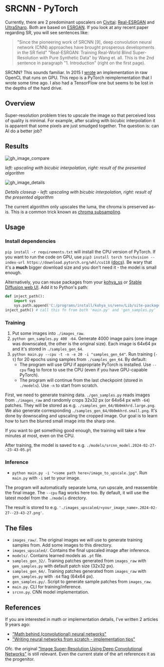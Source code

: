 # SRCNN - PyTorch

Currently, there are 2 predominant upscalers on [Civitai](https://civitai.com/): [Real-ESRGAN](https://github.com/xinntao/Real-ESRGAN/tree/master) and [UltraSharp](https://openmodeldb.info/models/4x-UltraSharp). Both are based on [ESRGAN](https://arxiv.org/pdf/1809.00219.pdf). If you look at any recent paper regarding SR, you will see sentences like:

> "Since the pioneering work of SRCNN [9], deep convolution neural network (CNN) approaches have brought prosperous developments in the SR field"
> "Real-ESRGAN: Training Real-World Blind Super-Resolution with Pure Synthetic Data" by Wang et. all. This is the 2nd sentence in paragraph "1. Introduction" (right on the first page).

SRCNN? This sounds familiar. In 2015 I [wrote](https://github.com/Scthe/cnn-Super-Resolution) an implementation in raw OpenCL that runs on GPU. This repo is a PyTorch reimplementation that I wrote some time ago. I also had a TensorFlow one but seems to be lost in the depths of the hard drive.

## Overview

Super-resolution problem tries to upscale the image so that perceived loss of quality is minimal. For example, after scaling with bicubic interpolation it is apparent that some pixels are just smudged together. The question is: can AI do a better job?

## Results

![gh_image_compare](https://github.com/Scthe/SRCNN---PyTorch/assets/9325337/2b526188-220c-4dd8-b648-cdacd125a449)

_left: upscaling with bicubic interpolation, right: result of the presented algorithm_

![gh_image_details](https://github.com/Scthe/SRCNN---PyTorch/assets/9325337/43eec73c-f814-472b-992e-ba9adda9cb53)

_Details closeup - left: upscaling with bicubic interpolation, right: result of the presented algorithm_

The current algorithm only upscales the luma, the chroma is preserved as-is. This is a common trick known as [chroma subsampling](https://en.wikipedia.org/wiki/Chroma_subsampling).

## Usage

### Install dependencies

`pip install -r requirements.txt` will install the CPU version of PyTorch. If you want to run the code on GPU, use `pip3 install torch torchvision --index-url https://download.pytorch.org/whl/cu118` ([docs](https://pytorch.org/get-started/locally/)). Be wary that it's a **much** bigger download size and you don't need it - the model is small enough.

Alternatively, you can reuse packages from your [kohya_ss](https://github.com/bmaltais/kohya_ss) or [Stable Diffusion web UI](https://github.com/AUTOMATIC1111/stable-diffusion-webui). Add it to Python's path:

```python
def inject_path():
    import sys
    sys.path.append('C:/programs/install/kohya_ss/venv/Lib/site-packages') # your path here
inject_path() # call this fn from both 'main.py' and 'gen_samples.py'
```

### Training

1. Put some images into `./images_raw`.
2. `python gen_samples.py 400 -64`. Generate 4000 image pairs (one image was downscaled, the other is the original size). Each image is 64x64 px and it's stored in `./samples_gen_64`.
3. `python main.py --cpu -t -n -e 20 -i "samples_gen_64"`. Run training (`-t`) for 20 epochs using samples from `./samples_gen_64`. By default:
   - The program will use GPU if appropriate PyTorch is installed. Use `--cpu` flag to force to use the CPU (even if you have GPU-capable PyTorch).
   - The program will continue from the last checkpoint (stored in `./models`). Use `-n` to start from scratch.

First, we need to generate training data. `./gen_samples.py` reads images from `./images_raw` and randomly crops 32x32 px (or 64x64 px with `-64`) patches. They will be stored as e.g. `./samples_gen_64/0b0mkhrd.large.png`. We also generate corresponding `./samples_gen_64/0b0mkhrd.small.png`. It's done by downscaling and upscaling the cropped image. Our goal is to learn how to turn the blurred small image into the sharp one.

If you want to get something good enough, the training will take a few minutes at most, even on the CPU.

After training, the model is saved to e.g. `./models/srcnn_model.2024-02-27--23-43-05.pt`

### Inference

- `python main.py -i "<some path here>/image_to_upscale.jpg"`. Run `main.py` with `-i` set to your image.

The program will automatically separate luma, run upscale, and reassemble the final image. The `--cpu` flag works here too. By default, it will use the latest model from the `./models` directory.

The result is stored to e.g. `'./images_upscaled/<your_image_name>.2024-02-27--23-43-27.png'`.

## The files

- `images_raw/`. The original images we will use to generate training samples from. Add some images to this directory.
- `images_upscaled/`. Contains the final upscaled image after inference.
- `models/`. Contains learned models as `.pt` file.
- `samples_gen_32/`. Training patches generated from `images_raw` with `gen_samples.py` with default patch size (32x32 px).
- `samples_gen_64/`. Training patches generated from `images_raw` with `gen_samples.py` with `-64` flag (64x64 px).
- `gen_samples.py/`. Script to generate sample patches from `images_raw`.
- `main.py`. CLI for training/inference.
- `srcnn.py`. CNN model implementation.

## References

If you are interested in math or implementation details, I've written 2 articles 9 years ago:

- ["Math behind (convolutional) neural networks"](https://www.sctheblog.com/blog/math-behind-neural-networks/)
- ["Writing neural networks from scratch - implementation tips"](https://www.sctheblog.com/blog/neural-networks-implementation-tips/)

Ofc. the original ["Image Super-Resolution Using Deep Convolutional Networks"](https://arxiv.org/abs/1501.00092) is still relevant. Even the current state of the art references it as the progenitor.
